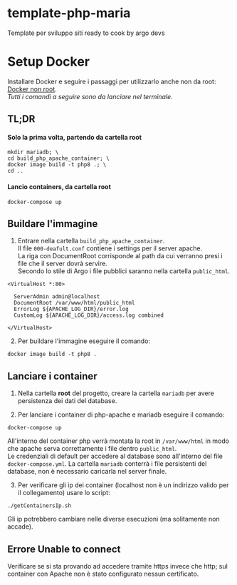 # template-php-maria
Template per sviluppo siti ready to cook by argo devs


# Setup Docker
Installare Docker e seguire i passaggi per utilizzarlo anche non da root: [Docker non root](https://docs.docker.com/engine/install/linux-postinstall/).\
*Tutti i comandi a seguire sono da lanciare nel terminale.*

## TL;DR

#### Solo la prima volta, partendo da cartella root

```shell
mkdir mariadb; \
cd build_php_apache_container; \
docker image build -t php8 .; \
cd ..
```
#### Lancio containers, da cartella root
```shell
docker-compose up
```

## Buildare l'immagine
1. Entrare nella cartella `build_php_apache_container`.\
Il file `000-deafult.conf` contiene i settings per il server apache.\
La riga con DocumentRoot corrisponde al path da cui verranno presi i file che il server dovrà servire.\
Secondo lo stile di Argo i file pubblici saranno nella cartella `public_html`.

```
<VirtualHost *:80>

  ServerAdmin admin@localhost
  DocumentRoot /var/www/html/public_html
  ErrorLog ${APACHE_LOG_DIR}/error.log
  CustomLog ${APACHE_LOG_DIR}/access.log combined

</VirtualHost>
```

2. Per buildare l'immagine eseguire il comando:
```shell
docker image build -t php8 .
```

## Lanciare i container
1. Nella cartella **root** del progetto, creare la cartella `mariadb` per avere persistenza dei dati del database.

2. Per lanciare i container di php-apache e mariadb eseguire il comando:

```shell
docker-compose up
```

All'interno del container php verrà montata la root in `/var/www/html` in modo che apache serva correttamente i file dentro `public_html`.\
Le credenziali di default per accedere al database sono all'interno del file `docker-compose.yml`.
La cartella `mariadb` conterrà i file persistenti del database, non è necessario caricarla nel server finale.

3. Per verificare gli ip dei container (localhost non è un indirizzo valido per il collegamento) usare lo script:
```shell
./getContainersIp.sh
```
Gli ip potrebbero cambiare nelle diverse esecuzioni (ma solitamente non accade).

## Errore Unable to connect
Verificare se si sta provando ad accedere tramite https invece che http; sul container con Apache non è stato configurato nessun certificato.

